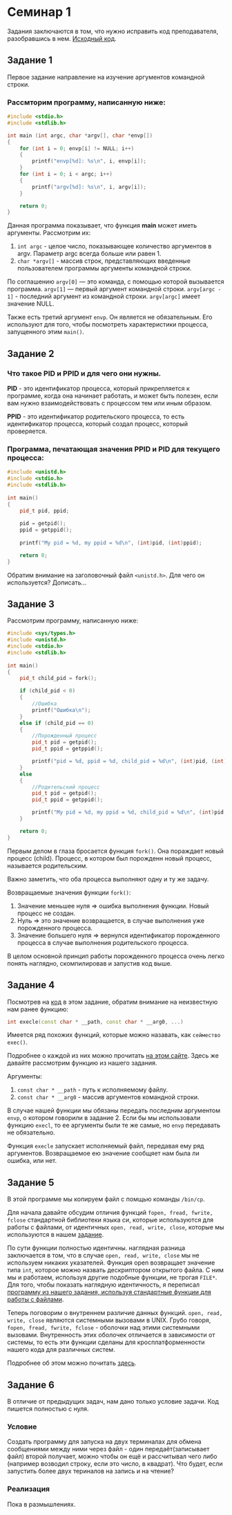 # Семинар 1

Задания заключаются в том, что нужно исправить код преподавателя, разобравшись в нем. [Исходный код]().

## Задание 1

Первое задание направление на изучение аргументов командной строки.

### Рассмторим программу, написанную ниже:
```C++
#include <stdio.h>
#include <stdlib.h>

int main (int argc, char *argv[], char *envp[])
{
    for (int i = 0; envp[i] != NULL; i++) 
    {
        printf("envp[%d]: %s\n", i, envp[i]);
    }
    for (int i = 0; i < argc; i++)
    {
        printf("argv[%d]: %s\n", i, argv[i]);
    }

    return 0;
} 
```

Данная программа показывает, что функция **main** может иметь аргументы. Рассмотрим их:
1. ``int argc`` - целое число, показывающее количество аргументов в argv. Параметр argc всегда больше или равен 1.
2. ``char *argv[]`` - массив строк, представляющих введенные пользователем программы аргументы командной строки. 

По соглашению ``argv[0]`` — это команда, с помощью которой вызывается программа. 
``argv[1]`` — первый аргумент командной строки. 
``argv[argc - 1]`` - последний аргумент из командной строки.
``argv[argc]`` имеет значение NULL.

Также есть третий аргумент ``envp``. Он является не обязательным. Его используют для того, чтобы посмотреть характеристики процесса, запущенного этим ``main()``. 

## Задание 2

### Что такое PID и PPID и для чего они нужны.

**PID** - это идентификатор процесса, который прикрепляется к программе, когда она начинает работать, и может быть полезен, если вам нужно взаимодействовать с процессом тем или иным образом.

**PPID** - это идентификатор родительского процесса, то есть идентификатор процесса, который создал процесс, который проверяется.

### Программа, печатающая значения PPID и PID для текущего процесса:
```C++
#include <unistd.h>
#include <stdio.h>
#include <stdlib.h>
 
int main()
{
    pid_t pid, ppid;
 
    pid = getpid();
    ppid = getppid();
 
    printf("My pid = %d, my ppid = %d\n", (int)pid, (int)ppid);

    return 0;
}
```

Обратим внимание на заголовочный файл ``<unistd.h>``. Для чего он используется?
Дописать...

## Задание 3

Рассмотрим программу, написанную ниже:
```C++
#include <sys/types.h>
#include <unistd.h>
#include <stdio.h>
#include <stdlib.h>
 
int main()
{
    pid_t child_pid = fork();

    if (child_pid < 0)
    {
        //Ошибка 
        printf("Ошибка\n");
    } 
    else if (child_pid == 0)
    { 
        //Порожденный процесс
        pid_t pid = getpid();
        pid_t ppid = getppid();

        printf("pid = %d, ppid = %d, child_pid = %d\n", (int)pid, (int)ppid, (int)child_pid); 
    }
    else 
    {
        //Родительский процесс
        pid_t pid = getpid();
        pid_t ppid = getppid();

        printf("My pid = %d, my ppid = %d, child_pid = %d\n", (int)pid, (int)ppid, (int)child_pid); 
    }

    return 0;
}
```

Первым делом в глаза бросается функция ``fork()``. Она пораждает новый процесс (child). 
Процесс, в котором был порожденн новый процесс, называется родительским.

Важно заметить, что оба процесса выполняют одну и ту же задачу.

Возвращаемые значения функции ``fork()``:
1. Значение меньшее нуля => ошибка выполнения функции. Новый процесс не создан.
2. Нуль => это значение возвращается, в случае выполнения уже порожденного процесса.
3. Значение большего нуля => вернулся идентификатор порожденного процесса в случае выполнения родительского процесса.

В целом основной принцип работы порожденного процесса очень легко понять наглядно, скомпилировав и запустив код выше.

## Задание 4

Посмотрев на [код](https://github.com/KirillLakhnov/ComputerTechnology/blob/main/seminar1/task4.c) в этом задание, обратим внимание на неизвестную нам ранее функцию:
```C++
int execle(const char * __path, const char * __arg0, ...)
```

Имеется ряд похожих функций, которые можно назавать, как ``сеймество exec()``.

Подробнее о каждой из них можно прочитать [на этом сайте](https://it.wikireading.ru/1003). Здесь же давайте рассмотрим функцию из нашего задания.

Аргументы:

1. ``const char * __path`` - путь к исполняемому файлу.
2. ``const char * __arg0`` - массив аргументов командной строки.

В случае нашей функции мы обязаны передать последним аргументом ``envp``, о котором говорили в задание 2. 
Если бы мы использовали функцию ``execl``, то ее аргументы были те же самые, но ``envp`` передавать не обязательно.

Функция ``execle`` запускает исполняемый файл, передавая ему ряд аргументов.
Возвращаемое ею значение сообщяет нам была ли ошибка, или нет.

## Задание 5

В этой программе мы копируем файл с помщью команды ``/bin/cp``.

Для начала давайте обсудим отличия функций ``fopen, fread, fwrite, fclose`` стандартной библиотеки языка си, которые используются для работы с файлами, от идентичных ``open, read, write, close``, которые мы используются в нашем [задание](https://github.com/KirillLakhnov/ComputerTechnology/blob/main/seminar1/task5.c).

По сути функции полностью идентичны. наглядная разница заключается в том, что в случае ``open, read, write, close`` мы не используем никаких указателей. Функция open возвращает значение типа ``int``, которое можно назвать дескриптором открытого файла. С ним мы и работаем, используя другие подобные функции, не трогая ``FILE*``. 
Для того, чтобы показать наглядную идентичность, я переписал [программу из нашего задания, используя стандартные функции для работы с файлами](https://github.com/KirillLakhnov/ComputerTechnology/blob/main/seminar1/task5std.c).

Теперь поговорим о внутреннем различие данных функций. ``open, read, write, close`` являются системными вызовами в UNIX. Грубо говоря, ``fopen, fread, fwrite, fclose`` -  оболочки над этими системными вызовами. Внутренность этих оболочек отличается в зависимости от системы, то есть эти функции сделаны для кросплатформенности нашего кода для различных систем.

Подробнее об этом можно почитать [здесь](http://netlib.narod.ru/library/book0003/ch08_00.htm).

## Задание 6

В отличие от предыдущих задач, нам дано только условие задачи. Код пишется полностью с нуля.

### Условие

Создать программу для запуска на двух терминалах для обмена сообщениями между ними через файл - один передаёт(записывает файл) второй получает, можно чтобы он ещё и рассчитывал чего либо (например возводил строку, если это число, в квадрат). Что будет, если запустить более двух териналов на запись и на чтение?

### Реализация

Пока в размышлениях.






